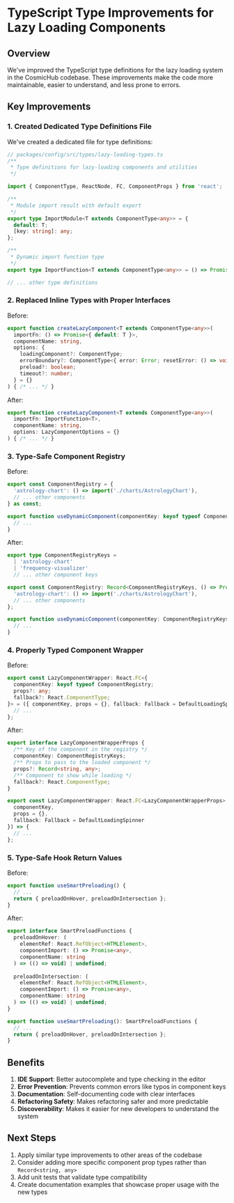 # TypeScript Type Improvements for Lazy Loading Components

## Overview

We've improved the TypeScript type definitions for the lazy loading system in the CosmicHub codebase. These improvements make the code more maintainable, easier to understand, and less prone to errors.

## Key Improvements

### 1. Created Dedicated Type Definitions File

We've created a dedicated file for type definitions:

```typescript
// packages/config/src/types/lazy-loading-types.ts
/**
 * Type definitions for lazy-loading components and utilities
 */

import { ComponentType, ReactNode, FC, ComponentProps } from 'react';

/**
 * Module import result with default export
 */
export type ImportModule<T extends ComponentType<any>> = {
  default: T;
  [key: string]: any;
};

/**
 * Dynamic import function type
 */
export type ImportFunction<T extends ComponentType<any>> = () => Promise<ImportModule<T>>;

// ... other type definitions
```

### 2. Replaced Inline Types with Proper Interfaces

Before:
```typescript
export function createLazyComponent<T extends ComponentType<any>>(
  importFn: () => Promise<{ default: T }>,
  componentName: string,
  options: {
    loadingComponent?: ComponentType;
    errorBoundary?: ComponentType<{ error: Error; resetError: () => void }>;
    preload?: boolean;
    timeout?: number;
  } = {}
) { /* ... */ }
```

After:
```typescript
export function createLazyComponent<T extends ComponentType<any>>(
  importFn: ImportFunction<T>,
  componentName: string,
  options: LazyComponentOptions = {}
) { /* ... */ }
```

### 3. Type-Safe Component Registry

Before:
```typescript
export const ComponentRegistry = {
  'astrology-chart': () => import('./charts/AstrologyChart'),
  // ... other components
} as const;

export function useDynamicComponent(componentKey: keyof typeof ComponentRegistry) {
  // ...
}
```

After:
```typescript
export type ComponentRegistryKeys = 
  | 'astrology-chart'
  | 'frequency-visualizer'
  // ... other component keys

export const ComponentRegistry: Record<ComponentRegistryKeys, () => Promise<any>> = {
  'astrology-chart': () => import('./charts/AstrologyChart'),
  // ... other components
};

export function useDynamicComponent(componentKey: ComponentRegistryKeys) {
  // ...
}
```

### 4. Properly Typed Component Wrapper

Before:
```typescript
export const LazyComponentWrapper: React.FC<{
  componentKey: keyof typeof ComponentRegistry;
  props?: any;
  fallback?: React.ComponentType;
}> = ({ componentKey, props = {}, fallback: Fallback = DefaultLoadingSpinner }) => {
  // ...
};
```

After:
```typescript
export interface LazyComponentWrapperProps {
  /** Key of the component in the registry */
  componentKey: ComponentRegistryKeys;
  /** Props to pass to the loaded component */
  props?: Record<string, any>;
  /** Component to show while loading */
  fallback?: React.ComponentType;
}

export const LazyComponentWrapper: React.FC<LazyComponentWrapperProps> = ({ 
  componentKey, 
  props = {}, 
  fallback: Fallback = DefaultLoadingSpinner 
}) => {
  // ...
};
```

### 5. Type-Safe Hook Return Values

Before:
```typescript
export function useSmartPreloading() {
  // ...
  return { preloadOnHover, preloadOnIntersection };
}
```

After:
```typescript
export interface SmartPreloadFunctions {
  preloadOnHover: (
    elementRef: React.RefObject<HTMLElement>,
    componentImport: () => Promise<any>,
    componentName: string
  ) => (() => void) | undefined;
  
  preloadOnIntersection: (
    elementRef: React.RefObject<HTMLElement>,
    componentImport: () => Promise<any>,
    componentName: string
  ) => (() => void) | undefined;
}

export function useSmartPreloading(): SmartPreloadFunctions {
  // ...
  return { preloadOnHover, preloadOnIntersection };
}
```

## Benefits

1. **IDE Support**: Better autocomplete and type checking in the editor
2. **Error Prevention**: Prevents common errors like typos in component keys
3. **Documentation**: Self-documenting code with clear interfaces
4. **Refactoring Safety**: Makes refactoring safer and more predictable
5. **Discoverability**: Makes it easier for new developers to understand the system

## Next Steps

1. Apply similar type improvements to other areas of the codebase
2. Consider adding more specific component prop types rather than `Record<string, any>`
3. Add unit tests that validate type compatibility
4. Create documentation examples that showcase proper usage with the new types
